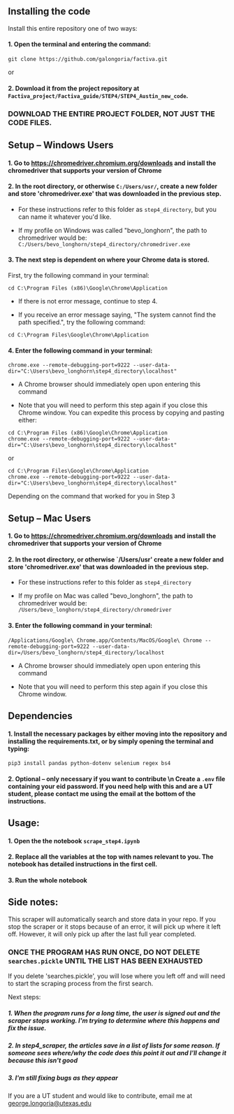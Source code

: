 ## Installing the code

Install this entire repository one of two ways:

#### 1. Open the terminal and entering the command:
 
```
git clone https://github.com/galongoria/factiva.git
```

or

#### 2. Download it from the project repository at `Factiva_project/Factiva_guide/STEP4/STEP4_Austin_new_code`.

### __DOWNLOAD THE ENTIRE PROJECT FOLDER, NOT JUST THE CODE FILES.__


## Setup – Windows Users

#### 1. Go to https://chromedriver.chromium.org/downloads and install the chromedriver that supports your version of Chrome

#### 2. In the root directory, or otherwise `C:/Users/usr/`, create a new folder and store 'chromedriver.exe' that was downloaded in the previous step.

* For these instructions refer to this folder as `step4_directory`, but you can name it whatever you'd like.

* If my profile on Windows was called "bevo_longhorn", the path to chromedriver would be: `C:/Users/bevo_longhorn/step4_directory/chromedriver.exe`

#### 3. The next step is dependent on where your Chrome data is stored. 

First, try the following command in your terminal:

```
cd C:\Program Files (x86)\Google\Chrome\Application
```

* If there is not error message, continue to step 4.

* If you receive an error message saying, "The system cannot find the path specified.", try the following command:
                
```
cd C:\Program Files\Google\Chrome\Application
```

#### 4. Enter the following command in your terminal:

```
chrome.exe --remote-debugging-port=9222 --user-data-dir="C:\Users\bevo_longhorn\step4_directory\localhost"

```

* A Chrome browser should immediately open upon entering this command

* Note that you will need to perform this step again if you close this Chrome window. You can expedite this process by copying and pasting either:

```
cd C:\Program Files (x86)\Google\Chrome\Application
chrome.exe --remote-debugging-port=9222 --user-data-dir="C:\Users\bevo_longhorn\step4_directory\localhost"
```

or

```
cd C:\Program Files\Google\Chrome\Application
chrome.exe --remote-debugging-port=9222 --user-data-dir="C:\Users\bevo_longhorn\step4_directory\localhost"
```

Depending on the command that worked for you in Step 3

## Setup – Mac Users

#### 1. Go to https://chromedriver.chromium.org/downloads and install the chromedriver that supports your version of Chrome

#### 2. In the root directory, or otherwise `/Users/usr' create a new folder and store 'chromedriver.exe' that was downloaded in the previous step.

* For these instructions refer to this folder as `step4_directory`

* If my profile on Mac was called "bevo_longhorn", the path to chromedriver would be: `/Users/bevo_longhorn/step4_directory/chromedriver`

#### 3. Enter the following command in your terminal:

```
/Applications/Google\ Chrome.app/Contents/MacOS/Google\ Chrome --remote-debugging-port=9222 --user-data-dir=/Users/bevo_longhorn/step4_directory/localhost

```

* A Chrome browser should immediately open upon entering this command

* Note that you will need to perform this step again if you close this Chrome window. 


## Dependencies

#### 1. Install the necessary packages by either moving into the repository and installing the requirements.txt, or by simply opening the terminal and typing:

```
pip3 install pandas python-dotenv selenium regex bs4
```



#### 2. __Optional – only necessary if you want to contribute__ \n Create a `.env` file containing your eid password. If you need help with this and are a UT student, please contact me using the email at the bottom of the instructions.

## Usage:

#### 1. Open the the notebook `scrape_step4.ipynb`

#### 2. Replace all the variables at the top with names relevant to you. The notebook has detailed instructions in the first cell.

#### 3. Run the whole notebook

## Side notes:

This scraper will automatically search and store data in your repo. If you stop the scraper or it stops because of an error, it will pick up where it left off. However, it will only pick up after the last full year completed.


### __ONCE THE PROGRAM HAS RUN ONCE, DO NOT DELETE `searches.pickle` UNTIL THE LIST HAS BEEN EXHAUSTED__ ###

If you delete 'searches.pickle', you will lose where you left off and will need to start the scraping process from the first search.


Next steps:

##### 1. When the program runs for a long time, the user is signed out and the scraper stops working. I'm trying to determine where this happens and fix the issue.
##### 2. In step4_scraper, the articles save in a list of lists for some reason. If someone sees where/why the code does this point it out and I'll change it because this isn't good
##### 3. I'm still fixing bugs as they appear

If you are a UT student and would like to contribute, email me at george.longoria@utexas.edu
